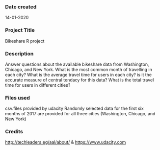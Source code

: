 ### Date created
14-01-2020

### Project Title
Bikeshare R project

### Description
Answer questions about the available bikeshare data from Washington, Chicago, and New York.
What is the most common month of travelling in each city?
What is the average travel time for users in each city? is it the accurate measure of central tendacy for this data?
What is the total travel time for users in different cities?

### Files used
csv.files provided by udacity
Randomly selected data for the first six months of 2017 are provided for all three cities (Washington, Chicago, and New York)

### Credits
http://techleaders.eg/aal/about/
&
https://www.udacity.com



